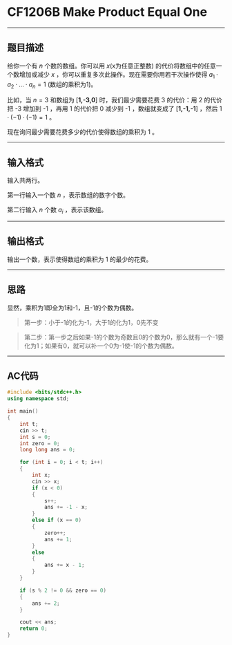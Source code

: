 # CF1206B Make Product Equal One

*********
## 题目描述

给你一个有 $n$ 个数的数组。你可以用 $x$(x为任意正整数) 的代价将数组中的任意一个数增加或减少 $x$ ，你可以重复多次此操作。现在需要你用若干次操作使得 $a_1·a_2·...·a_n = 1$ (数组的乘积为1)。

比如，当 $n=3$ 和数组为 [**1,-3,0**] 时，我们最少需要花费 $3$ 的代价：用 $2$ 的代价把 -$3$ 增加到 -$1$ ，再用 $1$ 的代价把 $0$ 减少到 -$1$ ，数组就变成了 [**1,-1,-1**] ，然后 $1·(-1)·(-1)=1$ 。

现在询问最少需要花费多少的代价使得数组的乘积为 $1$ 。

*********
## 输入格式

输入共两行。

第一行输入一个数 $n$ ，表示数组的数字个数。

第二行输入 $n$ 个数 $a_i$ ，表示该数组。

*********
## 输出格式

输出一个数，表示使得数组的乘积为 $1$ 的最少的花费。

*********
## 思路
显然，乘积为1即全为1和-1，且-1的个数为偶数。

> 第一步：小于-1的化为-1，大于1的化为1，0先不变

> 第二步：第一步之后如果-1的个数为奇数且0的个数为0，那么就有一个-1要化为1；如果有0，就可以补一个0为-1使-1的个数为偶数。

**********
## AC代码
```cpp
#include <bits/stdc++.h>
using namespace std;

int main()
{
    int t;
    cin >> t;
    int s = 0;
    int zero = 0;
    long long ans = 0;

    for (int i = 0; i < t; i++)
    {
        int x;
        cin >> x;
        if (x < 0)
        {
            s++;
            ans += -1 - x;
        }
        else if (x == 0)
        {
            zero++;
            ans += 1;
        }
        else
        {
            ans += x - 1;
        }
    }

    if (s % 2 != 0 && zero == 0)
    {
        ans += 2;
    }

    cout << ans;
    return 0;
}
```
